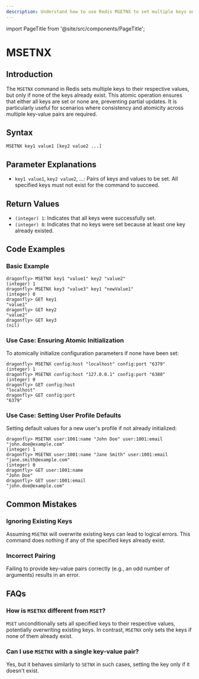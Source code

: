 ```yaml
---
description: Understand how to use Redis MSETNX to set multiple keys only if they don't exist.
---
```


import PageTitle from '@site/src/components/PageTitle';

# MSETNX

<PageTitle title="Redis MSETNX Explained (Better Than Official Docs)" />

## Introduction

The `MSETNX` command in Redis sets multiple keys to their respective values, but only if none of the keys already exist. This atomic operation ensures that either all keys are set or none are, preventing partial updates. It is particularly useful for scenarios where consistency and atomicity across multiple key-value pairs are required.

## Syntax

```plaintext
MSETNX key1 value1 [key2 value2 ...]
```

## Parameter Explanations

- `key1 value1`, `key2 value2`, ...: Pairs of keys and values to be set. All specified keys must not exist for the command to succeed.

## Return Values

- `(integer) 1`: Indicates that all keys were successfully set.
- `(integer) 0`: Indicates that no keys were set because at least one key already existed.

## Code Examples

### Basic Example

```cli
dragonfly> MSETNX key1 "value1" key2 "value2"
(integer) 1
dragonfly> MSETNX key3 "value3" key1 "newValue1"
(integer) 0
dragonfly> GET key1
"value1"
dragonfly> GET key2
"value2"
dragonfly> GET key3
(nil)
```

### Use Case: Ensuring Atomic Initialization

To atomically initialize configuration parameters if none have been set:

```cli
dragonfly> MSETNX config:host "localhost" config:port "6379"
(integer) 1
dragonfly> MSETNX config:host "127.0.0.1" config:port "6380"
(integer) 0
dragonfly> GET config:host
"localhost"
dragonfly> GET config:port
"6379"
```

### Use Case: Setting User Profile Defaults

Setting default values for a new user's profile if not already initialized:

```cli
dragonfly> MSETNX user:1001:name "John Doe" user:1001:email "john.doe@example.com"
(integer) 1
dragonfly> MSETNX user:1001:name "Jane Smith" user:1001:email "jane.smith@example.com"
(integer) 0
dragonfly> GET user:1001:name
"John Doe"
dragonfly> GET user:1001:email
"john.doe@example.com"
```

## Common Mistakes

### Ignoring Existing Keys

Assuming `MSETNX` will overwrite existing keys can lead to logical errors. This command does nothing if any of the specified keys already exist.

### Incorrect Pairing

Failing to provide key-value pairs correctly (e.g., an odd number of arguments) results in an error.

## FAQs

### How is `MSETNX` different from `MSET`?

`MSET` unconditionally sets all specified keys to their respective values, potentially overwriting existing keys. In contrast, `MSETNX` only sets the keys if none of them already exist.

### Can I use `MSETNX` with a single key-value pair?

Yes, but it behaves similarly to `SETNX` in such cases, setting the key only if it doesn't exist.
